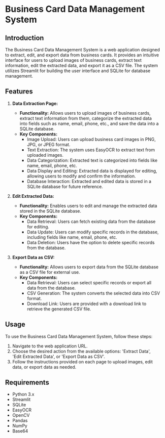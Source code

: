 # Business Card Data Management System

## Introduction

The Business Card Data Management System is a web application designed to extract, edit, and export data from business cards. It provides an intuitive interface for users to upload images of business cards, extract text information, edit the extracted data, and export it as a CSV file. The system utilizes Streamlit for building the user interface and SQLite for database management.

## Features

1. **Data Extraction Page:**
   - **Functionality:** Allows users to upload images of business cards, extract text information from them, categorize the extracted data into fields such as name, email, phone, etc., and save the data into a SQLite database.
   - **Key Components:**
     - Image Upload: Users can upload business card images in PNG, JPG, or JPEG format.
     - Text Extraction: The system uses EasyOCR to extract text from uploaded images.
     - Data Categorization: Extracted text is categorized into fields like name, email, phone, etc.
     - Data Display and Editing: Extracted data is displayed for editing, allowing users to modify and confirm the information.
     - Database Interaction: Extracted and edited data is stored in a SQLite database for future reference.

2. **Edit Extracted Data:**
   - **Functionality:** Enables users to edit and manage the extracted data stored in the SQLite database.
   - **Key Components:**
     - Data Retrieval: Users can fetch existing data from the database for editing.
     - Data Update: Users can modify specific records in the database, including fields like name, email, phone, etc.
     - Data Deletion: Users have the option to delete specific records from the database.

3. **Export Data as CSV:**
   - **Functionality:** Allows users to export data from the SQLite database as a CSV file for external use.
   - **Key Components:**
     - Data Retrieval: Users can select specific records or export all data from the database.
     - CSV Generation: The system converts the selected data into CSV format.
     - Download Link: Users are provided with a download link to retrieve the generated CSV file.

## Usage

To use the Business Card Data Management System, follow these steps:
1. Navigate to the web application URL.
2. Choose the desired action from the available options: 'Extract Data', 'Edit Extracted Data', or 'Export Data as CSV'.
3. Follow the instructions provided on each page to upload images, edit data, or export data as needed.

## Requirements

- Python 3.x
- Streamlit
- SQLite
- EasyOCR
- OpenCV
- Pandas
- NumPy
- Base64
